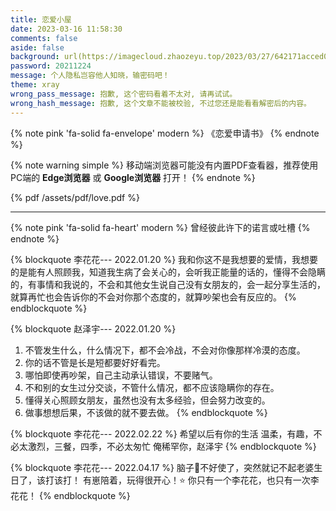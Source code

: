 ```yaml
---
title: 恋爱小屋
date: 2023-03-16 11:58:30
comments: false
aside: false
background: url(https://imagecloud.zhaozeyu.top/2023/03/27/642171acced0c.webp)
password: 20211224
message: 个人隐私岂容他人知晓，输密码吧！
theme: xray
wrong_pass_message: 抱歉, 这个密码看着不太对, 请再试试。
wrong_hash_message: 抱歉, 这个文章不能被校验, 不过您还是能看看解密后的内容。
---
```


{% note pink 'fa-solid fa-envelope' modern %}
《恋爱申请书》
{% endnote %}

{% note warning simple %}
移动端浏览器可能没有内置PDF查看器，推荐使用PC端的 **Edge浏览器** 或 **Google浏览器** 打开！
{% endnote %}

{% pdf /assets/pdf/love.pdf %}

<hr/>

{% note pink 'fa-solid fa-heart' modern %}
曾经彼此许下的诺言或吐槽
{% endnote %}

{% blockquote 李花花--- 2022.01.20 %}
我和你这不是我想要的爱情，我想要的是能有人照顾我，知道我生病了会关心的，会听我正能量的话的，懂得不会隐瞒的，有事情和我说的，不会和其他女生说自己没有女朋友的，会一起分享生活的，就算再忙也会告诉你的不会对你那个态度的，就算吵架也会有反应的。
{% endblockquote %}

{% blockquote 赵泽宇--- 2022.01.20 %}
1. 不管发生什么，什么情况下，都不会冷战，不会对你像那样冷漠的态度。
2. 你的话不管是长是短都要好好看完。
3. 哪怕即使再吵架，自己主动承认错误，不要赌气。
4. 不和别的女生过分交谈，不管什么情况，都不应该隐瞒你的存在。
5. 懂得关心照顾女朋友，虽然也没有太多经验，但会努力改变的。
6. 做事想想后果，不该做的就不要去做。
{% endblockquote %}

{% blockquote 李花花--- 2022.02.22 %}
希望以后有你的生活
温柔，有趣，不必太激烈，三餐，四季，不必太匆忙
俺稀罕你，赵泽宇
{% endblockquote %}

{% blockquote 李花花--- 2022.04.17 %}
脑子🧠不好使了，突然就记不起老婆生日了，该打该打！
有崽陪着，玩得很开心！⭐
你只有一个李花花，也只有一次李花花！
{% endblockquote %}